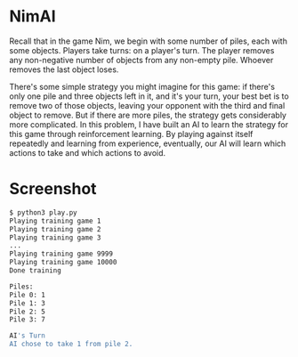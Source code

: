 # NimAI

Recall that in the game Nim, we begin with some number of piles, each with some objects. Players take turns: on a player's turn. The player removes any non-negative number of objects from any non-empty pile. Whoever removes the last object loses.

There's some simple strategy you might imagine for this game: if there's only one pile and three objects left in it, and it's your turn, your best bet is to remove two of those objects, leaving your opponent with the third and final object to remove. But if there are more piles, the strategy gets considerably more complicated. In this problem, I have built an AI to learn the strategy for this game through reinforcement learning. By playing against itself repeatedly and learning from experience, eventually, our AI will learn which actions to take and which actions to avoid.

# Screenshot

```bash
$ python3 play.py
Playing training game 1
Playing training game 2
Playing training game 3
...
Playing training game 9999
Playing training game 10000
Done training

Piles:
Pile 0: 1
Pile 1: 3
Pile 2: 5
Pile 3: 7

AI's Turn
AI chose to take 1 from pile 2.
```

